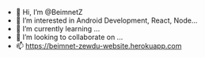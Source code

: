 - 👋 Hi, I’m @BeimnetZ
- 👀 I’m interested in Android Development, React, Node...
- 🌱 I’m currently learning ...
- 💞️ I’m looking to collaborate on ...
- 📫 https://beimnet-zewdu-website.herokuapp.com

<!---
BeimnetZ/BeimnetZ is a ✨ special ✨ repository because its `README.md` (this file) appears on your GitHub profile.
You can click the Preview link to take a look at your changes.
--->
